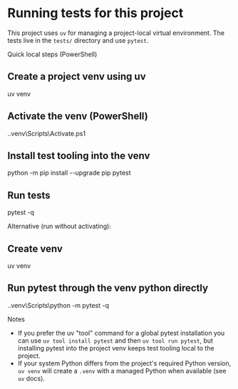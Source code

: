 # Running tests for this project

This project uses `uv` for managing a project-local virtual environment. The tests live in the `tests/` directory and use `pytest`.

Quick local steps (PowerShell)

## Create a project venv using uv

uv venv

## Activate the venv (PowerShell)

.\.venv\Scripts\Activate.ps1

## Install test tooling into the venv

python -m pip install --upgrade pip pytest

## Run tests

pytest -q

Alternative (run without activating):

## Create venv

uv venv

## Run pytest through the venv python directly

.\.venv\Scripts\python -m pytest -q

Notes

- If you prefer the uv "tool" command for a global pytest installation you can use `uv tool install pytest` and then `uv tool run pytest`, but installing pytest into the project venv keeps test tooling local to the project.
- If your system Python differs from the project's required Python version, `uv venv` will create a `.venv` with a managed Python when available (see `uv` docs).
